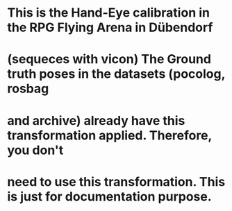 # This is the Hand-Eye calibration in the RPG Flying Arena in Dübendorf
# (sequeces with vicon) The Ground truth poses in the datasets (pocolog, rosbag
# and archive) already have this transformation applied. Therefore, you don't
# need to use this transformation. This is just for documentation purpose.